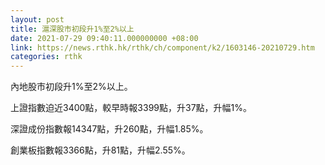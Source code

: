 ```yaml
---
layout: post
title: 滬深股市初段升1%至2%以上
date: 2021-07-29 09:40:11.000000000 +08:00
link: https://news.rthk.hk/rthk/ch/component/k2/1603146-20210729.htm
categories: rthk
---
```


內地股市初段升1%至2%以上。

上證指數迫近3400點，較早時報3399點，升37點，升幅1%。

深證成份指數報14347點，升260點，升幅1.85%。

創業板指數報3366點，升81點，升幅2.55%。
